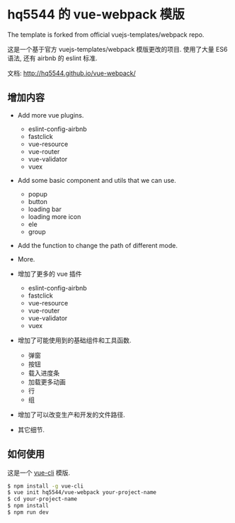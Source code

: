# hq5544 的 vue-webpack 模版

The template is forked from official vuejs-templates/webpack repo.

这是一个基于官方 vuejs-templates/webpack 模版更改的项目.
使用了大量 ES6 语法, 还有 airbnb 的 eslint 标准.

文档: <http://hq5544.github.io/vue-webpack/>

##  增加内容

* Add more vue plugins.
    * eslint-config-airbnb
    * fastclick
    * vue-resource
    * vue-router
    * vue-validator
    * vuex
* Add some basic component and utils that we can use.
    * popup
    * button
    * loading bar
    * loading more icon
    * ele
    * group
* Add the function to change the path of different mode.
* More.


* 增加了更多的 vue 插件
    * eslint-config-airbnb
    * fastclick
    * vue-resource
    * vue-router
    * vue-validator
    * vuex
* 增加了可能使用到的基础组件和工具函数.
    * 弹窗
    * 按钮
    * 载入进度条
    * 加载更多动画
    * 行
    * 组
* 增加了可以改变生产和开发的文件路径.
* 其它细节.

##  如何使用

这是一个 [vue-cli](https://github.com/vuejs/vue-cli) 模版.

``` bash
$ npm install -g vue-cli
$ vue init hq5544/vue-webpack your-project-name
$ cd your-project-name
$ npm install
$ npm run dev
```
